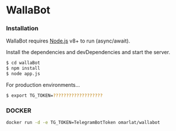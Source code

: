 # WallaBot

### Installation

WallaBot requires [Node.js](https://nodejs.org/) v8+ to run (async/await).


Install the dependencies and devDependencies and start the server.

```sh
$ cd wallaBot
$ npm install
$ node app.js
```

For production environments...

```sh
$ export TG_TOKEN=???????????????????
```

### DOCKER

```sh
docker run -d -e TG_TOKEN=TelegramBotToken omarlat/wallabot
```
